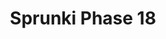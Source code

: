 ---
slug: sprunki-phase-18-2086
title: Sprunki Phase 18
description: "Sprunki Phase 18 is an exciting online game. Play for free directly in your browser!"
icon: /images/popular_mods/Sprunki Phase 18.png
url: https://wowtbc.net/sprunkin/sprunki-phase18/index.html
previewImage: /images/popular_mods/Sprunki Phase 18.png
type: popular mods

# SEO配置
seo:
  title: "Sprunki Phase 18 - Play Free Online Game | Fun Browser Games"
  description: "Sprunki Phase 18 - Play this fun online game for free in your browser. No download required!"
  ogImage: "/images/popular_mods/Sprunki Phase 18.png"
  keywords: "sprunki-phase-18-2086, online game, browser game, free game, popular mods game, play online"

videoUrls:
  - https://www.youtube.com/embed/example1
  - https://www.youtube.com/embed/example2

whyPlay:
  title: "Why Play Sprunki Phase 18?"
  items:
    - "Immersive Gameplay: Sprunki Phase 18 offers an engaging and immersive gaming experience that will keep you entertained for hours"
    - "Challenging Levels: Test your skills with increasingly difficult challenges and obstacles"
    - "Beautiful Graphics: Enjoy stunning visuals and smooth animations that bring the game world to life"
    - "Regular Updates: New content and features are added regularly to keep the game fresh and exciting"
    - "Free to Play: Experience all the fun without spending a penny"
    - "Community Features: Connect with other players, share strategies, and compete for high scores"
    - "Cross-Platform: Play on any device with a web browser, no downloads required"

features:
  title: "Key Features of Sprunki Phase 18"
  image: "/images/popular_mods/Sprunki Phase 18.png"
  items:
    - "Intuitive Controls: Easy to learn controls make Sprunki Phase 18 accessible for players of all skill levels"
    - "Multiple Game Modes: Enjoy various gameplay options that provide different challenges and experiences"
    - "Character Customization: Personalize your gaming experience with unique characters and items"
    - "Achievement System: Complete special tasks to earn rewards and recognition"
    - "Leaderboards: Compete with players worldwide and see who can achieve the highest scores"

characteristics:
  title: "Game Characteristics"
  image: "/images/popular_mods/Sprunki Phase 18.png"
  items:
    - "Genre: Popular mods game with elements of strategy and skill"
    - "Difficulty: Suitable for both casual gamers and those seeking a challenge"
    - "Play Time: Quick sessions or extended gameplay, depending on your preference"
    - "Art Style: Vibrant and engaging visuals that enhance the gaming experience"
    - "Sound Design: Immersive audio that complements the gameplay perfectly"

info: "Sprunki Phase 18 is an exciting online game that offers players a unique and engaging gaming experience. With its intuitive controls, stunning visuals, and challenging gameplay, Sprunki Phase 18 provides hours of entertainment for players of all ages and skill levels. Whether you're looking for a quick gaming session during a break or an extended play session, Sprunki Phase 18 delivers an immersive experience that will keep you coming back for more. The game features multiple levels of increasing difficulty, ensuring that players are constantly challenged as they progress. With regular updates adding new content and features, Sprunki Phase 18 remains fresh and exciting, providing endless entertainment options for its growing community of players."

howToPlayIntro: "Welcome to Sprunki Phase 18! This guide will walk you through the basics and help you master the game. Whether you're a beginner or looking to improve your skills, these tips and instructions will enhance your gaming experience."

howToPlaySteps:
  - title: "Getting Started"
    description: "Begin your Sprunki Phase 18 adventure by familiarizing yourself with the controls. Use your keyboard or mouse to navigate through the game interface. The tutorial will guide you through the basic mechanics and help you understand the objectives."
  - title: "Understanding the Objectives"
    description: "In Sprunki Phase 18, your main goal is to progress through levels by completing specific objectives. Each level presents unique challenges that require different strategies and approaches."
  - title: "Mastering the Controls"
    description: "Practice using the controls to improve your precision and reaction time. Sprunki Phase 18 requires quick reflexes and strategic thinking to overcome obstacles and defeat opponents."
  - title: "Utilizing Power-ups"
    description: "Collect power-ups throughout the game to enhance your abilities and overcome difficult challenges. Each power-up offers unique advantages that can be crucial for success."
  - title: "Developing Strategies"
    description: "As you progress in Sprunki Phase 18, develop effective strategies for different scenarios. Analyze patterns, anticipate challenges, and adapt your approach to maximize your performance."

faq:
  title: "Frequently Asked Questions about Sprunki Phase 18"
  items:
    - question: "Is Sprunki Phase 18 free to play?"
      answer: "Yes, Sprunki Phase 18 is completely free to play directly in your web browser. No downloads or purchases are required to enjoy the full game experience."
    - question: "Can I play Sprunki Phase 18 on mobile devices?"
      answer: "Yes, Sprunki Phase 18 is optimized for both desktop and mobile play. You can enjoy the game on any device with a web browser and internet connection."
    - question: "Are there any in-game purchases?"
      answer: "While Sprunki Phase 18 is free to play, there may be optional in-game purchases available for cosmetic items or additional features that don't affect core gameplay."
    - question: "How often is Sprunki Phase 18 updated?"
      answer: "The developers regularly update Sprunki Phase 18 with new content, features, and improvements based on player feedback and game performance."
    - question: "Can I play Sprunki Phase 18 offline?"
      answer: "Currently, Sprunki Phase 18 requires an internet connection to play as it's a browser-based online game."
    - question: "Is Sprunki Phase 18 suitable for children?"
      answer: "Yes, Sprunki Phase 18 is designed to be family-friendly and suitable for players of all ages."
    - question: "How do I report bugs or issues?"
      answer: "If you encounter any problems while playing Sprunki Phase 18, you can report them through the game's support page or contact the developers directly through their website."
    - question: "Still Have Questions?"
      answer: "If you have additional questions about Sprunki Phase 18 that aren't covered in this FAQ, please visit our support center or contact our customer service team for assistance."
---